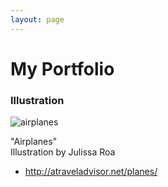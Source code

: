 ```yaml
---
layout: page
---
```


# My Portfolio

### Illustration 

![airplanes](https://farm8.staticflickr.com/7408/16252338358_a6a758e0a9_c.jpg)

"Airplanes"  
Illustration by Julissa Roa 
- http://atraveladvisor.net/planes/
